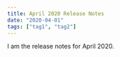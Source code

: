 ```yaml
---
title: April 2020 Release Notes
date: "2020-04-01"
tags: ["tag1", "tag2"]
---
```


I am the release notes for April 2020.